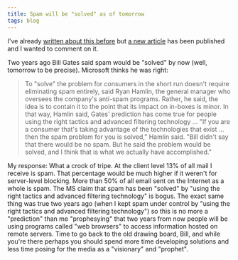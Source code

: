 ```yaml
---
title: Spam will be "solved" as of tomorrow
tags: blog
---
```


I've already [written about this before](http://typechecked.net/a/about/wincent/weblog/archives/2006/01/spam_to_be_elim.php) but [a new article](http://seattlepi.nwsource.com/business/256579_software23.asp) has been published and I wanted to comment on it.

Two years ago Bill Gates said spam would be "solved" by now (well, tomorrow to be precise). Microsoft thinks he was right:

> To "solve" the problem for consumers in the short run doesn't require eliminating spam entirely, said Ryan Hamlin, the general manager who oversees the company's anti-spam programs. Rather, he said, the idea is to contain it to the point that its impact on in-boxes is minor. In that way, Hamlin said, Gates' prediction has come true for people using the right tactics and advanced filtering technology ... "If you are a consumer that's taking advantage of the technologies that exist ... then the spam problem for you is solved," Hamlin said. "Bill didn't say that there would be no spam. But he said the problem would be solved, and I think that is what we actually have accomplished."

My response: What a crock of tripe. At the client level 13% of all mail I receive is spam. That percentage would be much higher if it weren't for server-level blocking. More than 50% of all email sent on the Internet as a whole is spam. The MS claim that spam has been "solved" by "using the right tactics and advanced filtering technology" is bogus. The exact same thing was true two years ago (when I kept spam under control by "using the right tactics and advanced filtering technology") so this is no more a "prediction" than me "prophesying" that two years from now people will be using programs called "web browsers" to access information hosted on remote servers. Time to go back to the old drawing board, Bill, and while you're there perhaps you should spend more time developing solutions and less time posing for the media as a "visionary" and "prophet".

